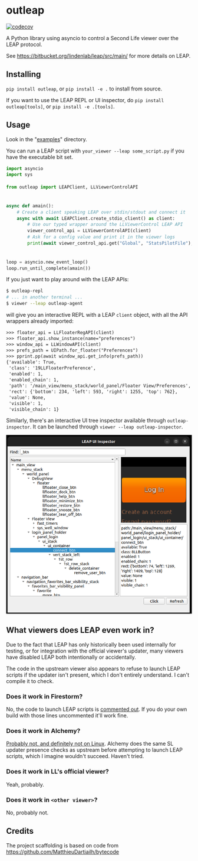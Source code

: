 # outleap

[![codecov](https://codecov.io/gh/SaladDais/outleap/branch/master/graph/badge.svg?token=FWRKJNNJSZ)](https://codecov.io/gh/SaladDais/outleap)

A Python library using asyncio to control a Second Life viewer over the LEAP protocol.

See <https://bitbucket.org/lindenlab/leap/src/main/> for more details on LEAP.

## Installing

`pip install outleap`, or `pip install -e .` to install from source.

If you want to use the LEAP REPL or UI inspector, do `pip install outleap[tools]`, or `pip install -e .[tools]`.

## Usage

Look in the "[examples](https://github.com/SaladDais/outleap/tree/master/examples)" directory.

You can run a LEAP script with `your_viewer --leap some_script.py` if you have the executable bit set.

```python
import asyncio
import sys

from outleap import LEAPClient, LLViewerControlAPI


async def amain():
    # Create a client speaking LEAP over stdin/stdout and connect it
    async with await LEAPClient.create_stdio_client() as client:
        # Use our typed wrapper around the LLViewerControl LEAP API
        viewer_control_api = LLViewerControlAPI(client)
        # Ask for a config value and print it in the viewer logs
        print(await viewer_control_api.get("Global", "StatsPilotFile"), file=sys.stderr)


loop = asyncio.new_event_loop()
loop.run_until_complete(amain())
```

If you just want to play around with the LEAP APIs:

```bash
$ outleap-repl
# ... in another terminal ...
$ viewer --leap outleap-agent
```

will give you an interactive REPL with a LEAP `client` object, with all the
API wrappers already imported:

```ipython
>>> floater_api = LLFloaterRegAPI(client)
>>> floater_api.show_instance(name="preferences")
>>> window_api = LLWindowAPI(client)
>>> prefs_path = UIPath.for_floater("Preferences")
>>> pprint.pp(await window_api.get_info(prefs_path))
{'available': True,
 'class': '19LLFloaterPreference',
 'enabled': 1,
 'enabled_chain': 1,
 'path': '/main_view/menu_stack/world_panel/Floater View/Preferences',
 'rect': {'bottom': 234, 'left': 593, 'right': 1255, 'top': 762},
 'value': None,
 'visible': 1,
 'visible_chain': 1}
```

Similarly, there's an interactive UI tree inspector available through `outleap-inspector`.
It can be launched through `viewer --leap outleap-inspector`.

![Screenshot of outleap-inspector](https://github.com/SaladDais/outleap/blob/master/static/inspector_screenshot.png?raw=true)

## What viewers does LEAP even work in?

Due to the fact that LEAP has only historically been used internally for testing, or for
integration with the official viewer's updater, many viewers have disabled LEAP
both intentionally or accidentally.

The code in the upstream viewer also appears to refuse to launch LEAP scripts if the updater
isn't present, which I don't entirely understand. I can't compile it to check.

### Does it work in Firestorm?

No, the code to launch LEAP scripts is [commented out](https://vcs.firestormviewer.org/phoenix-firestorm/files/cf85e854/indra/newview/llappviewer.cpp#L1398-1420).
If you do your own build with those lines uncommented it'll work fine.

### Does it work in Alchemy?

[Probably not, and definitely not on Linux](https://git.alchemyviewer.org/alchemy/alchemy-next/-/blob/4f3b0d10e2f9db30e9e16bedbc4602b6d7bb5dda/indra/newview/llappviewer.cpp#L1183-1281).
Alchemy does the same SL updater presence checks as upstream before attempting to launch LEAP scripts, which
I imagine wouldn't succeed. Haven't tried.

### Does it work in LL's official viewer?

Yeah, probably.

### Does it work in `<other viewer>`?

No, probably not.

## Credits

The project scaffolding is based on code from https://github.com/MatthieuDartiailh/bytecode
